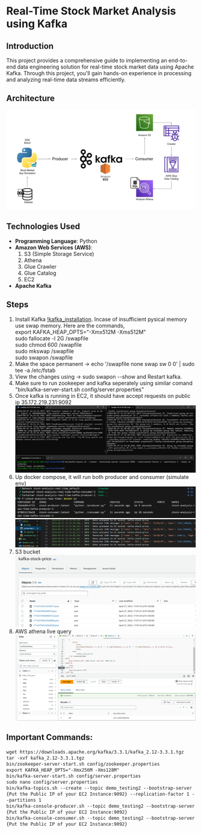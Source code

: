 # Real-Time Stock Market Analysis using Kafka

## Introduction
This project provides a comprehensive guide to implementing an end-to-end data engineering solution for real-time stock market data using Apache Kafka. Through this project, you'll gain hands-on experience in processing and analyzing real-time data streams efficiently.

## Architecture
![Architecture Diagram](./statics/arc.png)

## Technologies Used
- **Programming Language**: Python
- **Amazon Web Services (AWS)**:
  1. S3 (Simple Storage Service)
  2. Athena
  3. Glue Crawler
  4. Glue Catalog
  5. EC2
- **Apache Kafka**

## Steps
1. Install Kafka [!kafka_installation](https://medium.com/@neupane.krishna33/how-to-install-apache-kafka-and-rsyslog-on-ubuntu-20-04-90fea750d8f5). Incase of insufficient pysical memory use swap memory. Here are the commands, <br>
export KAFKA_HEAP_OPTS="-Xmx512M -Xms512M"<br>
sudo fallocate -l 2G /swapfile<br>
sudo chmod 600 /swapfile<br>
sudo mkswap /swapfile<br>
sudo swapon /swapfile<br>
2. Make the space permanent -> echo '/swapfile none swap sw 0 0' | sudo tee -a /etc/fstab<br>
3. View the changes using -> sudo swapon --show and Restart kafka.<br>
4. Make sure to run zookeeper and kafka seperately using similar comand "bin/kafka-server-start.sh config/server.properties"<br>
5. Once kafka is running in EC2, it should have accept requests on public ip 35.172.219.231:9092
![ks](./statics/kafka_server.png)
6. Up docker compose, it will run both producer and consumer (simulate env)
![dc](./statics/dc_up.png)
![log](./statics/log.png)
7. S3 bucket 
![s3](./statics/s3.png)
8. AWS athena live query 
![athena](./statics/query.png)


## Important Commands:

```
wget https://downloads.apache.org/kafka/3.3.1/kafka_2.12-3.3.1.tgz
tar -xvf kafka_2.12-3.3.1.tgz
bin/zookeeper-server-start.sh config/zookeeper.properties
export KAFKA_HEAP_OPTS="-Xmx256M -Xms128M"
bin/kafka-server-start.sh config/server.properties
sudo nano config/server.properties
bin/kafka-topics.sh --create --topic demo_testing2 --bootstrap-server {Put the Public IP of your EC2 Instance:9092} --replication-factor 1 --partitions 1
bin/kafka-console-producer.sh --topic demo_testing2 --bootstrap-server {Put the Public IP of your EC2 Instance:9092}
bin/kafka-console-consumer.sh --topic demo_testing2 --bootstrap-server {Put the Public IP of your EC2 Instance:9092}
```
